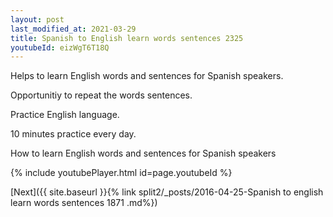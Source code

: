 ```yaml
---
layout: post
last_modified_at: 2021-03-29
title: Spanish to English learn words sentences 2325 
youtubeId: eizWgT6T18Q
---
```

 
 
Helps to learn English words and sentences for Spanish speakers.

Opportunitiy to repeat the words sentences. 

Practice English language. 
 
10 minutes practice every day. 
 
How to learn English words and sentences for Spanish speakers 
 
{% include youtubePlayer.html id=page.youtubeId %}
 
 
[Next]({{ site.baseurl }}{% link  split2/_posts/2016-04-25-Spanish to english learn words sentences 1871 .md%})
 
